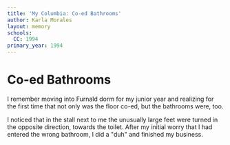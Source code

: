 ```yaml
---
title: 'My Columbia: Co-ed Bathrooms'
author: Karla Morales
layout: memory
schools:
  CC: 1994
primary_year: 1994
---
```

# Co-ed Bathrooms

I remember moving into Furnald dorm for my junior year and realizing for the first time that not only was the floor co-ed, but the bathrooms were, too.

I noticed that in the stall next to me the unusually large feet were turned in the opposite direction, towards the toilet.  After my initial worry that I had entered the wrong bathroom, I did a "duh" and finished my business.

